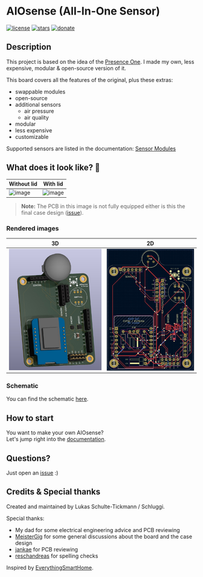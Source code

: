# AIOsense (All-In-One Sensor)
[![license](https://img.shields.io/badge/license-MIT-yellow.svg?style=for-the-badge&logo=appveyor)](https://github.com/Schluggi/AIOsense/blob/master/LICENSE.txt)
[![stars](https://img.shields.io/github/stars/schluggi/AIOsense?style=for-the-badge&logo=appveyor)](https://github.com/Schluggi/AIOsense/stargazers)
[![donate](https://img.shields.io/badge/donate-Buy_Me_A_Coffee-green.svg?style=for-the-badge&logo=appveyor)](https://www.buymeacoffee.com/schluggi)

## Description
This project is based on the idea of the [Presence One](https://shop.everythingsmart.io/en-de/products/everything-presence-one-kit). 
I made my own, less expensive, modular & open-source version of it.

This board covers all the features of the original, plus these extras:
- swappable modules
- open-source
- additional sensors
  - air pressure
  - air quality
- modular
- less expensive
- customizable

Supported sensors are listed in the documentation: [Sensor Modules](https://github.com/Schluggi/AIOsense/wiki/How-to-start%3F#3-sensor-modules)

## What does it look like? 👀
| Without lid                        | With lid                             |
|------------------------------------|--------------------------------------|
| ![image](images/aiosense_open.JPG) | ![image](images/aiosense_closed.JPG) |
> **Note:** The PCB in this image is not fully equipped either is this the final case design ([issue](https://github.com/Schluggi/AIOsense/issues/9)).

### Rendered images
| 3D                          | 2D                       |
|-----------------------------|--------------------------|
| ![image](images/pcb_3d.jpg) | ![image](images/pcb.jpg) |

### Schematic
You can find the schematic [here](schematic/AIOsense.pdf).


## How to start
You want to make your own AIOsense?<br>
Let's jump right into the [documentation](https://github.com/Schluggi/AIOsense/wiki/How-to-start-%3F).


## Questions?
Just open an [issue](https://github.com/Schluggi/AIOsense/issues/new) :)

## Credits & Special thanks
Created and maintained by Lukas Schulte-Tickmann / Schluggi.

Special thanks:
- My dad for some electrical engineering advice and PCB reviewing
- [MeisterGig](https://github.com/MeisterGig) for some general discussions about the board and the case design
- [jankae](https://github.com/jankae) for PCB reviewing
- [reschandreas](https://github.com/reschandreas) for spelling checks

Inspired by [EverythingSmartHome](https://everythingsmarthome.co.uk/).
